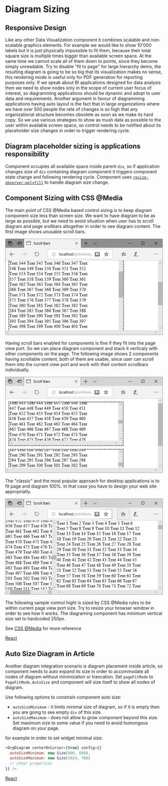 # Diagram Sizing
## Responsive Design
Like any other Data Visualization component it combines scalable and non-scalable graphics elements. For example we would like to show 10'000 labels but it is just physically impossible to fit them, because their total square size is multiple times bigger than available screen space. At the same time we cannot scale all of them down to points, since they become simply unreadable. Try to disable "fit to page" for large hierarchy demo, the resulting diagram is going to be so big that its visualization makes no sense, this rendering mode is useful only for PDF generation for reporting purposes only. If we speak about BI applications designed for data analysis then we need to show nodes only in the scope of current user focus of interest, so diagramming applications should be dynamic and adopt to user data and requirements. Another argument in favour of diagramming applications having auto layout is the fact that in large organizations where we have over 500 people the rate of changes is so high that any organizational structure becomes obsolete as soon as we make its hard copy. So we use various strategies to show as mush data as possible to the user within available screen space, so control needs to be notified about its placeholder size changes in order to trigger rendering cycle. 

## Diagram placeholder sizing is applications responsibility
Component occupies all available space inside parent `div`, so if application changes size of `div` containing diagram component it triggers component state change and following rendering cycle. Component uses [`resize-observer-polyfill`](https://www.npmjs.com/package/resize-observer-polyfill) to handle diagram size change.

## Component Sizing with CSS @Media
The main point of CSS @Media based control sizing is to keep diagram component size less than screen size. We want to have diagram to be as large as possible, but we need to avoid situation when user has to scroll diagram and page srollbars altogether in order to see diagram content. The first image shows unusable scroll bars.

![Unusable scrollbars](./images/PageSizeDiagram1.png "Unusable scrollbars")

Having scroll bars enabled for components is fine if they fit into the page view port. So we can place diagram component and stack it verticaly with other components on the page. The following image shows 2 components having scrollable content, both of them are usable, since user can scroll them into the current view port and work with their content scrollbars individually.

![Usable control scrollbars](./images/PageSizeDiagram2.png "Usable control scrollbars")

The "classic" and the most popular approach for desktop applications is to fit page and diagram 100%. In that case you have to design your web site appropriatly.

![Classic desktop layout](./images/PageSizeDiagram3.png "Classic desktop layout")

The following sample control hight is sized by CSS @Media rules to be within current page view port size. Try to resize your browser window in order to see how it works. The diagraming component has minimum vertical size set to hardcoded 250px.

See [CSS @Media](https://developer.mozilla.org/en-US/docs/Web/CSS/@media) for more reference

[React](../src/Samples/PageSizeDiagram.js)

## Auto Size Diagram in Article
Another diagram integration scenario is diagram placement inside article, so component needs to auto expand its size in order to accommodate all nodes of diagram without minimization or trancation. Set `pageFitMode` to `PageFitMode.AutoSize` and component will size itself to show all nodes of diagram. 

Use following options to constrain component auto size:

* `autoSizeMinimum` - it limits minimal size of diagram, so if it is empty then you are going to see empty `div` of this size.
* `autoSizeMaximum` - does not allow to grow component beyond this size. Set maximum size to some value if you need to avoid humongous diagram on your page.

for example in order to set widget minimal size: 

```JavaScript
<OrgDiagram centerOnCursor={true} config={{
  autoSizeMinimum: new Size(800, 600),
  autoSizeMaximum: new Size(1024, 768)
  // other properties
}} />
```

[React](../src/Samples/AutoSize.js)
